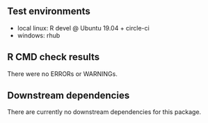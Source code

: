 ## Test environments
* local linux: R devel @ Ubuntu 19.04 + circle-ci
* windows: rhub

## R CMD check results
There were no ERRORs or WARNINGs. 

## Downstream dependencies
There are currently no downstream dependencies for this package.



